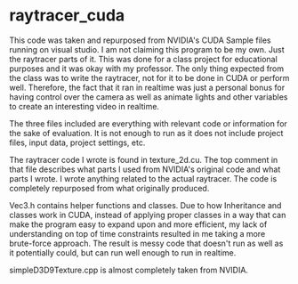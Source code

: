 # raytracer_cuda
This code was taken and repurposed from NVIDIA's CUDA Sample files running on visual studio. 
I am not claiming this program to be my own. Just the raytracer parts of it.
This was done for a class project for educational purposes and it was okay with my professor.
The only thing expected from the class was to write the raytracer, not for it to be done in CUDA or perform well.
Therefore, the fact that it ran in realtime was just a personal bonus for having control over the camera as well
as animate lights and other variables to create an interesting video in realtime.

The three files included are everything with relevant code or information for the sake of evaluation. 
It is not enough to run as it does not include project files, input data, project settings, etc.

The raytracer code I wrote is found in texture_2d.cu. 
The top comment in that file describes what parts I used from NVIDIA's original code and what parts I wrote. 
I wrote anything related to the actual raytracer. The code is completely repurposed from what originally produced.

Vec3.h contains helper functions and classes. 
Due to how Inheritance and classes work in CUDA, instead of applying proper classes in a way that
can make the program easy to expand upon and more efficient, my lack of understanding on top of time constraints
resulted in me taking a more brute-force approach. 
The result is messy code that doesn't run as well as it potentially could, but can run well enough to run in realtime.

simpleD3D9Texture.cpp is almost completely taken from NVIDIA.
